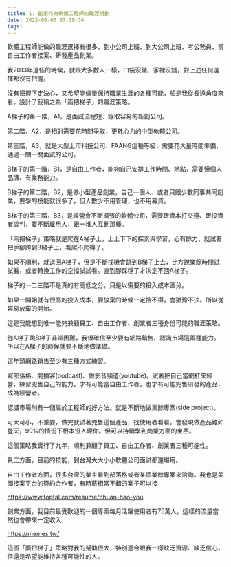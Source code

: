 ```yaml
---
title: 1. 創業作為軟體工程師的職涯規劃
date: 2022-06-03 07:39:34
tags:
---
```

軟體工程師能做的職涯選擇有很多，到小公司上班、到大公司上班、考公務員、當自由工作者接案、研發產品創業。

我2013年退伍的時候，就跟大多數人一樣，口袋沒錢、家裡沒錢，對上述任何選擇都沒有把握。

沒有把握下定決心，又希望能儘量保持職業生涯的各種可能，於是我從長遠角度來看，設計了我稱之為「兩把梯子」的職涯策略。

A梯子的第一階，A1，是面試流程短、錄取容易的新創公司。

第二階，A2，是相對需要花時間爭取，更耗心力的中型軟體公司。

第三階，A3，就是大型上市科技公司、FAANG這種等級，需要花大量時間準備、通過一關一關面試的公司。

B梯子的第一階，B1，是自由工作者，能夠自己安排工作時間、地點，需要懂個人品牌、有業務能力。

B梯子的第二階，B2，是做小型產品創業，自己一個人、或者只跟少數同事共同創業，要學的技能就很多了，但人數少不用管理，也不用募資。

B梯子的第三階，B3，是經營會不斷擴張的軟體公司，需要跟資本打交道、跟投資者談判，要不斷雇用人，跟一堆人互動那種。

「兩把梯子」策略就是爬在A梯子上，上上下下的探索與學習，心有餘力，就試著把手腳跨到B梯子上，看爬不爬得了。

如果不順利，就退回A梯子，但是不斷找機會跳到B梯子上去，比方說業餘時間試試看，或者轉換工作的空擋試試看。直到腳踩穩了才決定不回A梯子。

梯子的一二三階不是真的有高低之分，只是以需要的投入成本區分。

如果一開始就有很高的投入成本，要放棄的時候一定捨不得，會猶豫不決。所以從容易放棄的開始。

這是我能想到唯一能夠兼顧員工、自由工作者、創業者三種身份可能的職涯策略。

從A梯子跳B梯子非常困難，我很確信至少要有網路銷售、認識市場這兩種能力。所以在A梯子的時候就要不斷地做準備。

這年頭網路銷售至少有三種方式練習。

寫部落格、開播客(podcast)、做影音頻道(youtube)。試著把自己當網紅來經營，練習兜售自己的能力，才有可能當自由工作者，也才有可能兜售研發的產品，成為經營者。

認識市場則有一個屬於工程師的好方法。就是不斷地做業餘專案(side project)。

可大可小，不重要，做完就試著兜售這個產品，找使用者看看。會發現做產品難如登天，99%的情況下根本沒人理你。但可以持續學到商業方面的東西。

這個策略我實行了九年，順利兼顧了員工、自由工作者、創業者三種可能性。

員工方面，目前的技能，到台灣大大小小軟體公司面試都還堪用。

自由工作者方面，很多台灣的業主看到部落格或者某個業餘專案來洽詢。我也是美國接案平台的簽約合作者，有時薪相當不錯的案子可以接

https://www.toptal.com/resume/chuan-hao-you

創業方面，我目前最受歡迎的一個專案每月活躍使用者有75萬人，這樣的流量當然也會帶來一定收入

https://memes.tw/

這個「兩把梯子」策略對我的幫助很大，特別適合跟我一樣缺乏資源、缺乏信心，但還是希望能維持各種可能性的人。
